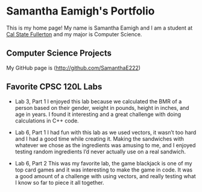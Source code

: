 
# Samantha Eamigh's Portfolio

This is my home page! My name is Samantha Eamigh and I am a student at [Cal State Fullerton](http://www.fullerton.edu/) and my major is Computer Science.

## Computer Science Projects

My GitHub page is (http://github.com/SamanthaE222)

## Favorite CPSC 120L Labs

* Lab 3, Part 1
I enjoyed this lab because we calculated the BMR of a person based on their gender,      weight in pounds, height in inches, and age in years. I found it interesting and a great challenge with doing calculations in C++ code.

* Lab 6, Part 1
I had fun with this lab as we used vectors, it wasn’t too hard and I had a good time while creating it. Making the sandwiches with whatever we chose as the ingredients was amusing to me, and I enjoyed testing random ingredients I’d never actually use on a real sandwich.

* Lab 6, Part 2
This was my favorite lab, the game blackjack is one of my top card games and it was interesting to make the game in code. It was a good amount of a challenge with using vectors, and really testing what I know so far to piece it all together.